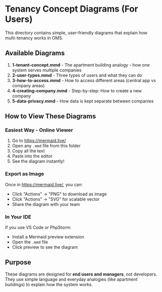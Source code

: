 # Tenancy Concept Diagrams (For Users)

This directory contains simple, user-friendly diagrams that explain how multi-tenancy works in OMS.

## Available Diagrams

1. **1-tenant-concept.mmd** - The apartment building analogy - how one system serves multiple companies
2. **2-user-types.mmd** - Three types of users and what they can do
3. **3-how-to-access.mmd** - How to access different areas (central app vs company areas)
4. **4-creating-company.mmd** - Step-by-step: How to create a new company
5. **5-data-privacy.mmd** - How data is kept separate between companies

## How to View These Diagrams

### Easiest Way - Online Viewer
1. Go to https://mermaid.live/
2. Open any `.mmd` file from this folder
3. Copy all the text
4. Paste into the editor
5. See the diagram instantly!

### Export as Image
Once in https://mermaid.live/, you can:
- Click "Actions" → "PNG" to download as image
- Click "Actions" → "SVG" for scalable vector
- Share the diagram with your team

### In Your IDE
If you use VS Code or PhpStorm:
- Install a Mermaid preview extension
- Open the `.mmd` file
- Click preview to see the diagram

## Purpose

These diagrams are designed for **end users and managers**, not developers. They use simple language and everyday analogies (like apartment buildings) to explain how the system works.
